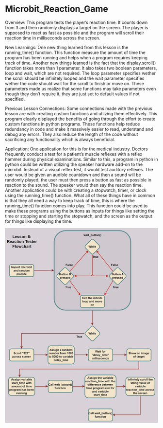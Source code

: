 # Microbit_Reaction_Game

Overview: This program tests the player’s reaction time. It counts down from 3 and then randomly displays a target on the screen. The player is supposed to react as fast as possible and the program will scroll their reaction time in milliseconds across the screen.

New Learnings: One new thing learned from this lesson is the running_time() function. This function measure the amount of time the program has been running and helps when a program requires keeping track of time. Another new things learned is the fact that the display.scroll() function takes more than 1 parameter. It also takes two boolean parameters, loop and wait, which are not required. The loop parameter specifies wether the scroll should be infinitely looped and the wait parameter specifies wether the code should wait for the scroll to finish or move on. These parameters made us realize that some functions may take parameters even though they don’t require it, they are just set to default values if not specified.

Previous Lesson Connections: Some connections made with the previous lesson are with creating custom functions and utilzing them effectively. This program clearly displayed the benefits of going through the effort to create custom functions in python programs. These functions help reduce redundancy in code and make it massively easier to read, understand and debug any errors. They also reduce the length of the code without sacrificing any functionality which is always beneficial. 

Application: One application for this is for the medical industry. Doctors frequently conduct a test for a patient’s muscle reflexes with a reflex hammer during physical examinations. Similar to this, a program in python in python could be written utilizing the speaker hardware add-on to the microbit. Instead of a visual reflex test, it would test auditory reflexes. The user would be given an audible countdown and then a sound will be randomly played, the user must then press a button as fast as possible in reaction to the sound. The speaker would then say the reaction time. Another application could be with creating a stopwatch, timer, or clock using the running_time() function. What all of these things have in common is that they all need a way to keep track of time, this is where the running_time() function comes into play. This function could be used to make these programs using the buttons as inputs for things like setting the time or stopping and starting the stopwatch, and the screen as the output for things like displaying the time.

![Image](Flowchart.jpg)
